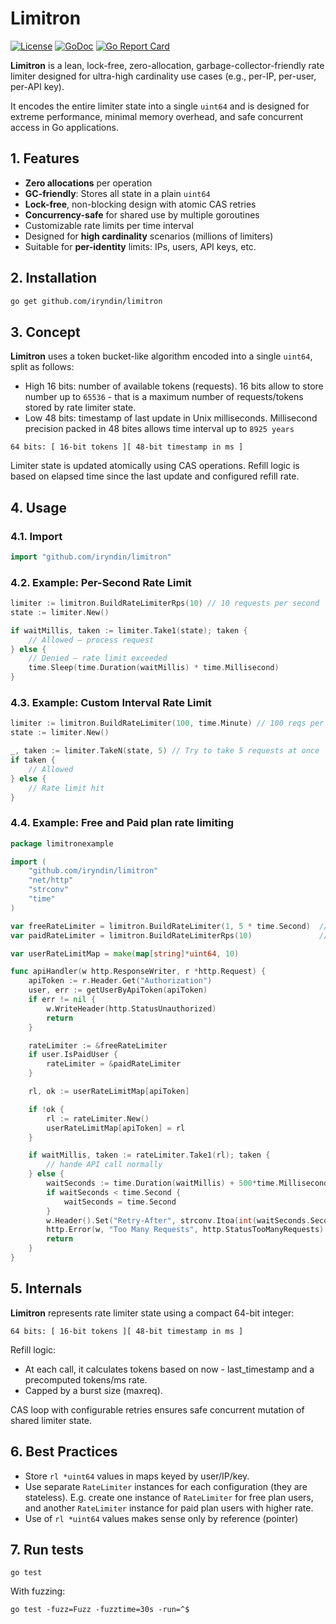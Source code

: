 # Limitron

[![License](https://img.shields.io/badge/license-Apache%202.0-blue.svg)](LICENSE)
[![GoDoc](https://pkg.go.dev/badge/github.com/iryndin/limitron.svg)](https://pkg.go.dev/github.com/iryndin/limitron)
[![Go Report Card](https://goreportcard.com/badge/github.com/iryndin/limitron)](https://goreportcard.com/report/github.com/iryndin/limitron)

**Limitron** is a lean, lock-free, zero-allocation, garbage-collector-friendly rate limiter designed for ultra-high cardinality use cases (e.g., per-IP, per-user, per-API key).

It encodes the entire limiter state into a single `uint64` and is designed for extreme performance, minimal memory overhead, and safe concurrent access in Go applications.

## 1. Features

- **Zero allocations** per operation
- **GC-friendly**: Stores all state in a plain `uint64`
- **Lock-free**, non-blocking design with atomic CAS retries
- **Concurrency-safe** for shared use by multiple goroutines
- Customizable rate limits per time interval
- Designed for **high cardinality** scenarios (millions of limiters)
- Suitable for **per-identity** limits: IPs, users, API keys, etc.

## 2. Installation

```bash
go get github.com/iryndin/limitron
```

## 3. Concept

**Limitron** uses a token bucket-like algorithm encoded into a single `uint64`, split as follows:
 - High 16 bits: number of available tokens (requests). 16 bits allow to store number up to `65536` - that is a maximum number of requests/tokens stored by rate limiter state. 
 - Low 48 bits: timestamp of last update in Unix milliseconds. Millisecond precision packed in 48 bites allows time interval up to `8925 years`

```
64 bits: [ 16-bit tokens ][ 48-bit timestamp in ms ]
```

Limiter state is updated atomically using CAS operations. 
Refill logic is based on elapsed time since the last update and configured refill rate.

## 4. Usage

### 4.1. Import

```go
import "github.com/iryndin/limitron"
```

### 4.2. Example: Per-Second Rate Limit

```go
limiter := limitron.BuildRateLimiterRps(10) // 10 requests per second
state := limiter.New()

if waitMillis, taken := limiter.Take1(state); taken {
    // Allowed – process request
} else {
    // Denied – rate limit exceeded
    time.Sleep(time.Duration(waitMillis) * time.Millisecond)
}
```


### 4.3. Example: Custom Interval Rate Limit

```go
limiter := limitron.BuildRateLimiter(100, time.Minute) // 100 reqs per minute
state := limiter.New()

_, taken := limiter.TakeN(state, 5) // Try to take 5 requests at once
if taken {
    // Allowed
} else {
    // Rate limit hit
}
```

### 4.4. Example: Free and Paid plan rate limiting

```go
package limitronexample

import (
    "github.com/iryndin/limitron"
    "net/http"
    "strconv"
    "time"
)

var freeRateLimiter = limitron.BuildRateLimiter(1, 5 * time.Second)  // 1 request in 5 seconds - limit for FREE users
var paidRateLimiter = limitron.BuildRateLimiterRps(10)               // 10 rps - limit for PAID users

var userRateLimitMap = make(map[string]*uint64, 10)

func apiHandler(w http.ResponseWriter, r *http.Request) {
    apiToken := r.Header.Get("Authorization")
    user, err := getUserByApiToken(apiToken)
    if err != nil {
        w.WriteHeader(http.StatusUnauthorized)
        return
    }

    rateLimiter := &freeRateLimiter
    if user.IsPaidUser {
        rateLimiter = &paidRateLimiter
    }

    rl, ok := userRateLimitMap[apiToken]

    if !ok {
        rl := rateLimiter.New()
        userRateLimitMap[apiToken] = rl
    }

    if waitMillis, taken := rateLimiter.Take1(rl); taken {
        // hande API call normally
    } else {
        waitSeconds := time.Duration(waitMillis) + 500*time.Millisecond
        if waitSeconds < time.Second {
            waitSeconds = time.Second
        }
        w.Header().Set("Retry-After", strconv.Itoa(int(waitSeconds.Seconds())))
        http.Error(w, "Too Many Requests", http.StatusTooManyRequests)
        return
    }
}
```

## 5. Internals

**Limitron** represents rate limiter state using a compact 64-bit integer:

```
64 bits: [ 16-bit tokens ][ 48-bit timestamp in ms ]
```

Refill logic:
* At each call, it calculates tokens based on now - last_timestamp and a precomputed tokens/ms rate.
* Capped by a burst size (maxreq).

CAS loop with configurable retries ensures safe concurrent mutation of shared limiter state.


## 6. Best Practices

* Store `rl *uint64` values in maps keyed by user/IP/key.
* Use separate `RateLimiter` instances for each configuration (they are stateless). E.g. create one instance of `RateLimiter` for free plan users, and another `RateLimiter` instance for paid plan users with higher rate.
* Use of `rl *uint64` values makes sense only by reference (pointer)

## 7. Run tests

```shell
go test
```

With fuzzing:

```shell
go test -fuzz=Fuzz -fuzztime=30s -run=^$
```